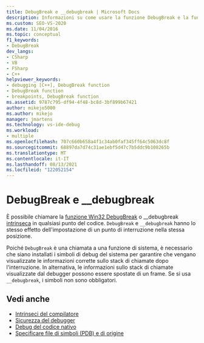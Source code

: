 ```yaml
---
title: DebugBreak e __debugbreak | Microsoft Docs
description: Informazioni su come usare la funzione DebugBreak e la funzione __debugbreak intrinseca per causare l'interruzione del programma, proprio come se fosse stato impostato un punto di interruzione.
ms.custom: SEO-VS-2020
ms.date: 11/04/2016
ms.topic: conceptual
f1_keywords:
- DebugBreak
dev_langs:
- CSharp
- VB
- FSharp
- C++
helpviewer_keywords:
- debugging [C++], DebugBreak function
- DebugBreak function
- breakpoints, DebugBreak function
ms.assetid: 9787c795-df94-4f48-bc8d-3bf899b67421
author: mikejo5000
ms.author: mikejo
manager: jmartens
ms.technology: vs-ide-debug
ms.workload:
- multiple
ms.openlocfilehash: 707c660b658a4f1c34ab0faf345ff64c5063dc8f
ms.sourcegitcommit: 68897da7d74c31ae1ebf5d47c7b5ddc9b108265b
ms.translationtype: MT
ms.contentlocale: it-IT
ms.lasthandoff: 08/13/2021
ms.locfileid: "122052154"
---
```

# <a name="debugbreak-and-__debugbreak"></a>DebugBreak e __debugbreak
È possibile chiamare la [funzione Win32 DebugBreak](/windows/win32/api/debugapi/nf-debugapi-debugbreak) o __debugbreak [intrinseca](/cpp/intrinsics/debugbreak) in qualsiasi punto del codice. `DebugBreak` e `__debugbreak` hanno lo stesso effetto dell'impostazione di un punto di interruzione nella stessa posizione.

 Poiché `DebugBreak` è una chiamata a una funzione di sistema, è necessario che siano installati i simboli di debug del sistema per garantire che vengano visualizzate le informazioni corrette sullo stack di chiamate dopo l'interruzione. In alternativa, le informazioni sullo stack di chiamate visualizzate dal debugger possono essere spostate di un frame. Se si usa `__debugbreak`, i simboli non sono obbligatori.

## <a name="see-also"></a>Vedi anche
- [Intrinseci del compilatore](/cpp/intrinsics/compiler-intrinsics)
- [Sicurezza del debugger](../debugger/debugger-security.md)
- [Debug del codice nativo](../debugger/debugging-native-code.md)
- [Specificare file di simboli (PDB) e di origine](../debugger/specify-symbol-dot-pdb-and-source-files-in-the-visual-studio-debugger.md)
